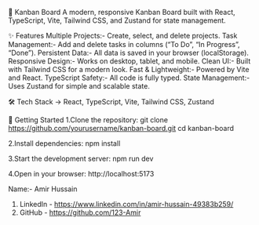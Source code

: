 🚀 Kanban Board
A modern, responsive Kanban Board built with React, TypeScript, Vite, Tailwind CSS, and Zustand for state management.

✨ Features
Multiple Projects:- Create, select, and delete projects.
Task Management:- Add and delete tasks in columns (“To Do”, “In Progress”, “Done”).
Persistent Data:- All data is saved in your browser (localStorage).
Responsive Design:- Works on desktop, tablet, and mobile.
Clean UI:- Built with Tailwind CSS for a modern look.
Fast & Lightweight:- Powered by Vite and React.
TypeScript Safety:- All code is fully typed.
State Management:- Uses Zustand for simple and scalable state.

🛠️ Tech Stack ->
React,
TypeScript,
Vite,
Tailwind CSS,
Zustand

🚦 Getting Started
1.Clone the repository: git clone https://github.com/yourusername/kanban-board.git
cd kanban-board

2.Install dependencies: npm install

3.Start the development server: npm run dev

4.Open in your browser: http://localhost:5173

Name:- Amir Hussain
1. LinkedIn - https://www.linkedin.com/in/amir-hussain-49383b259/
2. GitHub - https://github.com/123-Amir
